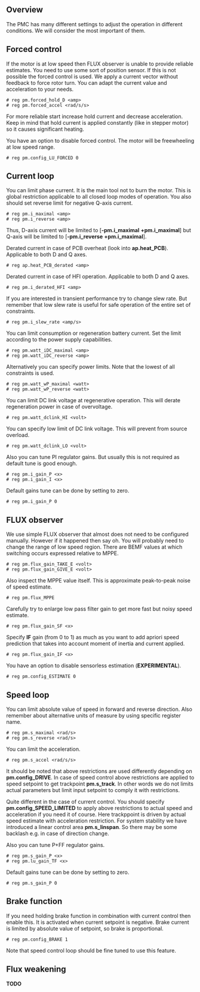 ## Overview

The PMC has many different settings to adjust the operation in different
conditions. We will consider the most important of them.

## Forced control

If the motor is at low speed then FLUX observer is unable to provide reliable
estimates. You need to use some sort of position sensor. If this is not
possible the forced control is used. We apply a current vector without feedback
to force rotor turn. You can adapt the current value and acceleration to your
needs.

	# reg pm.forced_hold_D <amp>
	# reg pm.forced_accel <rad/s/s>

For more reliable start increase hold current and decrease acceleration. Keep
in mind that hold current is applied constantly (like in stepper motor) so it
causes significant heating.

You have an option to disable forced control. The motor will be freewheeling at
low speed range.

	# reg pm.config_LU_FORCED 0

## Current loop

You can limit phase current. It is the main tool not to burn the motor. This is
global restriction applicable to all closed loop modes of operation. You also
should set reverse limit for negative Q-axis current.

	# reg pm.i_maximal <amp>
	# reg pm.i_reverse <amp>

Thus, D-axis current will be limited to [**-pm.i_maximal** **+pm.i_maximal**]
but Q-axis will be limited to [**-pm.i_reverse** **+pm.i_maximal**].

Derated current in case of PCB overheat (look into **ap.heat_PCB**). Applicable
to both D and Q axes.

	# reg ap.heat_PCB_derated <amp>

Derated current in case of HFI operation. Applicable to both D and Q axes.

	# reg pm.i_derated_HFI <amp>

If you are interested in transient performance try to change slew rate. But
remember that low slew rate is useful for safe operation of the entire set of
constraints.

	# reg pm.i_slew_rate <amp/s>

You can limit consumption or regeneration battery current. Set the limit
according to the power supply capabilities.

	# reg pm.watt_iDC_maximal <amp>
	# reg pm.watt_iDC_reverse <amp>

Alternatively you can specify power limits. Note that the lowest of all
constraints is used.

	# reg pm.watt_wP_maximal <watt>
	# reg pm.watt_wP_reverse <watt>

You can limit DC link voltage at regenerative operation. This will derate
regeneration power in case of overvoltage.

	# reg pm.watt_dclink_HI <volt>

You can specify low limit of DC link voltage. This will prevent from source
overload.

	# reg pm.watt_dclink_LO <volt>

Also you can tune PI regulator gains. But usually this is not required as
default tune is good enough.

	# reg pm.i_gain_P <x>
	# reg pm.i_gain_I <x>

Default gains tune can be done by setting to zero.

	# reg pm.i_gain_P 0

## FLUX observer

We use simple FLUX observer that almost does not need to be configured
manually. However if it happened then say oh. You will probably need to change
the range of low speed region. There are BEMF values at which switching occurs
expressed relative to MPPE.

	# reg pm.flux_gain_TAKE_E <volt>
	# reg pm.flux_gain_GIVE_E <volt>

Also inspect the MPPE value itself. This is approximate peak-to-peak noise of
speed estimate.

	# reg pm.flux_MPPE

Carefully try to enlarge low pass filter gain to get more fast but noisy speed
estimate.

	# reg pm.flux_gain_SF <x>

Specify **IF** gain (from 0 to 1) as much as you want to add apriori speed
prediction that takes into account moment of inertia and current applied.

	# reg pm.flux_gain_IF <x>

You have an option to disable sensorless estimation (**EXPERIMENTAL**).

	# reg pm.config_ESTIMATE 0

## Speed loop

You can limit absolute value of speed in forward and reverse direction. Also
remember about alternative units of measure by using specific register name.

	# reg pm.s_maximal <rad/s>
	# reg pm.s_reverse <rad/s>

You can limit the acceleration.

	# reg pm.s_accel <rad/s/s>

It should be noted that above restrictions are used differently depending on
**pm.config_DRIVE**. In case of speed control above restrictions are applied to
speed setpoint to get trackpoint **pm.s_track**. In other words we do not
limits actual parameters but limit input setpoint to comply it with
restrictions.

Quite different in the case of current control. You should specify
**pm.config_SPEED_LIMITED** to apply above restrictions to actual speed and
acceleration if you need it of course. Here trackppoint is driven by actual
speed estimate with acceleration restriction. For system stability we have
introduced a linear control area **pm.s_linspan**. So there may be some
backlash e.g. in case of direction change.

Also you can tune P+FF regulator gains.

	# reg pm.s_gain_P <x>
	# reg pm.lu_gain_TF <x>

Default gains tune can be done by setting to zero.

	# reg pm.s_gain_P 0

## Brake function

If you need holding brake function in combination with current control then
enable this. It is activated when current setpoint is negative. Brake current
is limited by absolute value of setpoint, so brake is proportional.

	# reg pm.config_BRAKE 1

Note that speed control loop should be fine tuned to use this feature.

## Flux weakening

**TODO**

